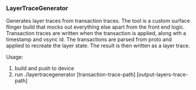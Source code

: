 ### LayerTraceGenerator ###

Generates layer traces from transaction traces. The tool is a custom
surface flinger build that mocks out everything else apart from the
front end logic. Transaction traces are written when the transaction
is applied, along wth a timestamp and vsync id. The transactions
are parsed from proto and applied to recreate the layer state. The
result is then written as a layer trace.

Usage:
1. build and push to device
2. run ./layertracegenerator [transaction-trace-path] [output-layers-trace-path]

